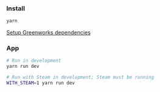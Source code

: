 ### Install
```bash
yarn
```

[Setup Greenworks dependencies](https://github.com/samuelmaddock/greenworks#general-usage-requirements)

### App
```bash
# Run in development
yarn run dev

# Run with Steam in development; Steam must be running
WITH_STEAM=1 yarn run dev
```
